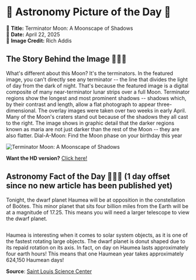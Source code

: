 # 🌌 Astronomy Picture of the Day 🌌
🔭 **Title:** Terminator Moon: A Moonscape of Shadows  
📅 **Date:** April 22, 2025  
📸 **Image Credit:** 
Rich Addis
  

## The Story Behind the Image 🧑‍🚀🔭
What's different about this Moon? It's the terminators. In the featured image, you can't directly see any terminator -- the line that divides the light of day from the dark of night. That's because the featured image is a digital composite of many near-terminator lunar strips over a full Moon.  Terminator regions show the longest and most prominent shadows -- shadows which, by their contrast and length, allow a flat photograph to appear three-dimensional. The overlay images were taken over two weeks in early April.  Many of the Moon's craters stand out because of the shadows they all cast to the right. The image shows in graphic detail that the darker regions known as maria are not just darker than the rest of the Moon -- they are also flatter.    Dial-A-Moon: Find the Moon phase on your birthday this year

![Terminator Moon: A Moonscape of Shadows](https://apod.nasa.gov/apod/image/2504/TerminatorMoon_Addis_960.jpg)

**Want the HD version?** [Click here!](https://apod.nasa.gov/apod/image/2504/TerminatorMoon_Addis_3558.jpg)

## Astronomy Fact of the Day 👩‍🚀🚀 (1 day offset since no new article has been published yet)
<p>Tonight, the dwarf planet Haumea will be at opposition in the constellation of Boötes. This minor planet that sits four billion miles from the Earth will be at a magnitude of 17.25. This means you will need a larger telescope to view the dwarf planet.</p>
<p><img src="https://www.slsc.org/wp-content/uploads/2025/04/apr-21.jpg" alt=""/></p>
<p>Haumea is interesting when it comes to solar system objects, as it is one of the fastest rotating large objects. The dwarf planet is donut shaped due to its repaid rotation on its axis. In fact, on day on Haumea lasts approximately four earth hours! This means that one Haumean year takes approximately 624,150 Haumean days!</p>

**Source**: [Saint Louis Science Center](https://www.slsc.org/astronomy-fact-of-the-day-april-21-2025/)
